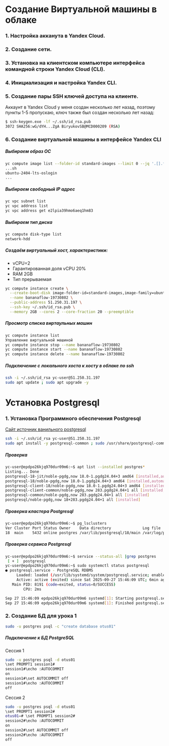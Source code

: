# Создание Виртуальной машины в облаке

### 1. Настройка акканута в Yandex Cloud.
### 2. Создание сети.
### 3. Установка на клиентском компьютере интерфейса командной строки Yandex Cloud (CLI).
### 4. Инициализация и настройка Yandex CLI.
### 5. Создание пары SSH ключей доступа на клиенте.

Аккаунт в Yandex Cloud у меня создан несколько лет назад, поэтому пункты 1-5 пропускаю, ключ также был создан несколько лет назад:
```sh
$ ssh-keygen.exe -lf ~/.ssh/id_rsa.pub
3072 SHA256:wG/dYH...ZgA BiryukovSB@MCD000209 (RSA)
```

### 6. Создание виртуальной машины в интерфейсе Yandex CLI
##### Выбираем образ ОС
```sh
yc compute image list --folder-id standard-images --limit 0 --jq '.[].family' | sort | uniq
...sh
ubuntu-2404-lts-oslogin
...
```
##### Выбираем свободный IP адрес
```sh
yc vpc subnet list
yc vpc address list
yc vpc address get e2lpia39hmo6aeq1hm83
```
##### Выбираем тип диска 
```sh
yc compute disk-type list
network-hdd
```
##### Создаём виртуальный хост, характеристики:
- vCPU=2
- Гарантированная доля vCPU 20%
- RAM 2GB
- Тип прерываемая
```sh
yc compute instance create \
  --create-boot-disk image-folder-id=standard-images,image-family=ubuntu-2404-lts-oslogin,auto-delete,type=network-hdd,size=20GB \
  --name bananaflow-19730802 \
  --public-address 51.250.31.197 \
  --ssh-key ~/.ssh/id_rsa.pub \
  --memory 2GB --cores 2 --core-fraction 20 --preemptible
```
##### Просмотр списка виртаульных машин
```sh
yc compute instance list
Управление виртуальной машиной
yc compute instance stop --name bananaflow-19730802
yc compute instance start --name bananaflow-19730802
yc compute instance delete --name bananaflow-19730802
```
##### Подключение с локального хоста к хосту в облаке по ssh
```sh
ssh -i ~/.ssh/id_rsa yc-user@51.250.31.197
sudo apt update ; sudo apt upgrade -y
```

# Установка Postgresql
### 1. Установка Программного обеспечения Postgresql
[Сайт источник ванильного postgresql](https://www.postgresql.org/download/linux/ubuntu/)
```sh
ssh -i ~/.ssh/id_rsa yc-user@51.250.31.197
sudo apt install -y postgresql-common ; sudo /usr/share/postgresql-common/pgdg/apt.postgresql.org.sh ; sudo apt-get update ; sudo apt -y install postgresql
```
##### Проверка
```sh
yc-user@epdpo26kjq970dur09m6:~$ apt list --installed postgres*
Listing... Done
postgresql-18-jit/noble-pgdg,now 18.0-1.pgdg24.04+3 amd64 [installed,automatic]
postgresql-18/noble-pgdg,now 18.0-1.pgdg24.04+3 amd64 [installed,automatic]
postgresql-client-18/noble-pgdg,now 18.0-1.pgdg24.04+3 amd64 [installed,automatic]
postgresql-client-common/noble-pgdg,now 283.pgdg24.04+1 all [installed,automatic]
postgresql-common/noble-pgdg,now 283.pgdg24.04+1 all [installed]
postgresql/noble-pgdg,now 18+283.pgdg24.04+1 all [installed]
```
##### Проверка кластера Postgresql
```sh
yc-user@epdpo26kjq970dur09m6:~$ pg_lsclusters
Ver Cluster Port Status Owner    Data directory              Log file
18  main    5432 online postgres /var/lib/postgresql/18/main /var/log/postgresql/postgresql-18-main.log
```
##### Проверка сервиса Postgresql
```sh
yc-user@epdpo26kjq970dur09m6:~$ service --status-all |grep postgres
 [ + ]  postgresql
yc-user@epdpo26kjq970dur09m6:~$ sudo systemctl status postgresql
● postgresql.service - PostgreSQL RDBMS
     Loaded: loaded (/usr/lib/systemd/system/postgresql.service; enabled; preset: enabled)
     Active: active (exited) since Sat 2025-09-27 15:46:09 UTC; 6min ago
   Main PID: 8191 (code=exited, status=0/SUCCESS)
        CPU: 2ms

Sep 27 15:46:09 epdpo26kjq970dur09m6 systemd[1]: Starting postgresql.service - PostgreSQL RDBMS...
Sep 27 15:46:09 epdpo26kjq970dur09m6 systemd[1]: Finished postgresql.service - PostgreSQL RDBMS.
```
### 2. Создание БД для урока 1
```sh
sudo -u postgres psql -c "create database otus01"
```
##### Подключение к БД PostgreSQL
Сессия 1
```sh
sudo -u postgres psql -d otus01
\set PROMPT1 session1#
session1#\echo :AUTOCOMMIT
on
session1#\set AUTOCOMMIT off
session1#\echo :AUTOCOMMIT
off
```
Сессия 2
```sh
sudo -u postgres psql -d otus01
\set PROMPT1 session2#
otus01=# \set PROMPT1 session2#
session2#\echo :AUTOCOMMIT
on
session2#\set AUTOCOMMIT off
session2#\echo :AUTOCOMMIT
off
```
